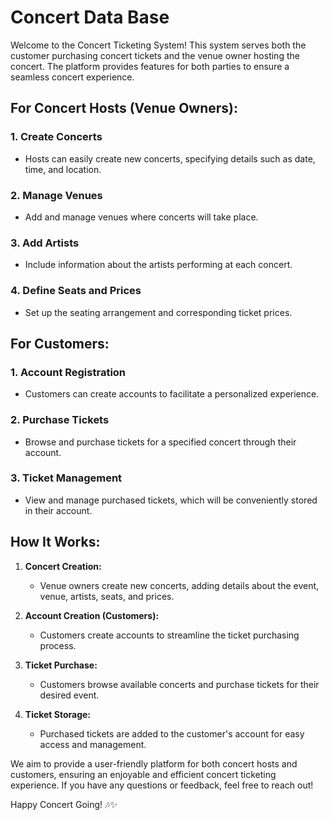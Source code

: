 
# Concert Data Base

Welcome to the Concert Ticketing System! 
This system serves both the customer purchasing concert 
tickets and the venue owner hosting the concert. 
The platform provides features for both parties to 
ensure a seamless concert experience. 


## For Concert Hosts (Venue Owners):

### 1. Create Concerts
- Hosts can easily create new concerts, specifying details such as date, time, and location.

### 2. Manage Venues
- Add and manage venues where concerts will take place.

### 3. Add Artists
- Include information about the artists performing at each concert.

### 4. Define Seats and Prices
- Set up the seating arrangement and corresponding ticket prices.

## For Customers:

### 1. Account Registration
- Customers can create accounts to facilitate a personalized experience.

### 2. Purchase Tickets
- Browse and purchase tickets for a specified concert through their account.

### 3. Ticket Management
- View and manage purchased tickets, which will be conveniently stored in their account.

## How It Works:

1. **Concert Creation:**
    - Venue owners create new concerts, adding details about the event, venue, artists, seats, and prices.

2. **Account Creation (Customers):**
    - Customers create accounts to streamline the ticket purchasing process.

3. **Ticket Purchase:**
    - Customers browse available concerts and purchase tickets for their desired event.

4. **Ticket Storage:**
    - Purchased tickets are added to the customer's account for easy access and management.

We aim to provide a user-friendly platform for both concert hosts and customers, 
ensuring an enjoyable and efficient concert ticketing experience. 
If you have any questions or feedback, feel free to reach out!

Happy Concert Going! 🎶✨